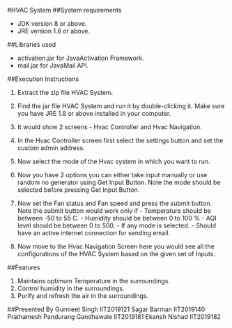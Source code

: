 #HVAC System
##System requirements
- JDK version 8 or above.
- JRE version 1.8 or above.

##Libraries used
- activation.jar for JavaActivation Framework.
- mail.jar for JavaMail API.

##Execution Instructions
1. Extract the zip file HVAC System.
2. Find the jar file HVAC System and run it by double-clicking it. Make sure you have JRE 1.8 or above installed in your computer.
3. It would show 2 screens - Hvac Controller and Hvac Navigation.
4. In the Hvac Controller screen first select the settings  button and set the custom admin address.
5. Now select the mode of the Hvac system in which you want to run.
6. Now you have 2 options you can either take input manually or use random no generator using Get Input Button. Note the mode should be selected before pressing Get Input Button.</li>
7. Now set the Fan status and Fan speed  and press the submit button. Note the submit button would work only if
        - Temperature should be between -50 to 55 C.
        - Humidity should be between 0 to 100 %
        - AQI level should be between 0 to 500.
        - If any mode is selected.
        - Should have an active internet connection for sending email.
        
8. Now move to the Hvac Navigation Screen here you would see all the configurations of the HVAC System based on the given set of Inputs.


##Features
1. Maintains optimum Temperature in the surroundings.
2. Control humidity in the surroundings.
3. Purify and refresh the air in the surroundings.

##Presented By
Gurmeet Singh						IIT2019121
Sagar Barman						IIT2019140
Prathamesh Pandurang Gandhawale				IIT2019181
Ekansh Nishad						IIT2019182
